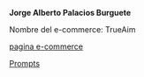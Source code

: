 **Jorge Alberto Palacios Burguete**

Nombre del e-commerce: TrueAim

[pagina e-commerce](./docs/index.html)

[Prompts](/prompt.md)